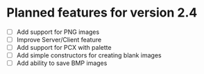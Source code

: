 # Planned features for version 2.4

- [ ] Add support for PNG images
- [ ] Improve Server/Client feature
- [ ] Add support for PCX with palette
- [ ] Add simple constructors for creating blank images
- [ ] Add ability to save BMP images
